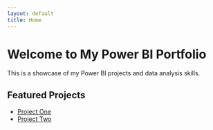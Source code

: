```yaml
---
layout: default
title: Home
---
```


# Welcome to My Power BI Portfolio

This is a showcase of my Power BI projects and data analysis skills.

## Featured Projects

- [Project One](projects/project-one.md)
- [Project Two](projects/project-two.md)

